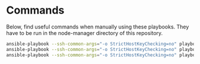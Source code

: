 # Commands

Below, find useful commands when manually using these playbooks.
They have to be run in the node-manager directory of this repository.

```bash
ansible-playbook --ssh-common-args="-o StrictHostKeyChecking=no" playbooks/02_bootstrap.yml --extra-vars="@run/vars/02_bootstrap.yml" --step --start-at-task="Create SSH Key"
ansible-playbook --ssh-common-args="-o StrictHostKeyChecking=no" playbooks/04_agent.yml -i "run/hosts" --key-file="run/ec2:mockfog2:ssh-key.pem" --extra-vars="@run/vars/04_agent.yml" --start-at-task="Copy Agent"
ansible-playbook --ssh-common-args="-o StrictHostKeyChecking=no" playbooks/07_destroy.yml --extra-vars="@run/vars/07_destroy.yml" --step --start-at-task="Destroy Internet Gateway"
```